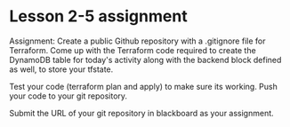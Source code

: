 # Lesson 2-5 assignment

Assignment: Create a public Github repository with a .gitignore file for Terraform. Come up with the Terraform code required to create the DynamoDB table for today's activity along with the backend block defined as well, to store your tfstate.

Test your code (terraform plan and apply) to make sure its working. Push your code to your git repository.

Submit the URL of your git repository in blackboard as your assignment.
